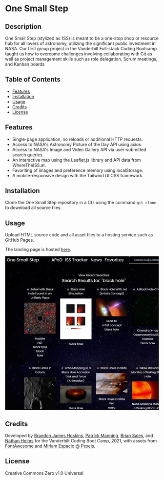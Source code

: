# One Small Step

## Description

One Small Step (stylized as 1SS) is meant to be a one-stop shop or resource hub for all lovers of astronomy, utilizing the significant public investment in NASA. Our first group project in the Vanderbilt Full-stack Coding Bootcamp taught us how to overcome challenges involving collaborating with Git as well as project management skills such as role delegation, Scrum meetings, and Kanban boards.

## Table of Contents

- [Features](#features)
- [Installation](#installation)
- [Usage](#usage)
- [Credits](#credits)
- [License](#license)

## Features

- Single-page application, no reloads or additional HTTP requests.
- Access to NASA's Astronomy Picture of the Day API using axios.
- Access to NASA's Image and Video Gallery API via user-submitted search queries.
- An interactive map using the Leaflet.js library and API data from WhereTheISS.at.
- Favoriting of images and preference memory using localStorage.
- A mobile-responsive design with the Tailwind UI CSS framework.

## Installation

Clone the One Small Step repository in a CLI using the command `git clone` to download all source files.

## Usage

Upload HTML source code and all asset files to a hosting service such as GitHub Pages.

The landing page is hosted [here](https://github.com/branjames117/one-small-step).

![Screenshot](./assets/img/onesmallstep.jpg)

## Credits

Developed by [Brandon James Hoskins](https://github.com/branjames117), [Patrick Manning](https://github.com/pmanning901), [Brian Sales](https://github.com/salesbc), and [Nathan Helms](https://github.com/nathanhelms) for the Vanderbilt Coding Boot Camp, 2021, with assets from [FontAwesome](https://fontawesome.com/) and [Miriam Espacio @ Pexels](https://www.pexels.com/@miriamespacio).

## License

Creative Commons Zero v1.0 Universal

